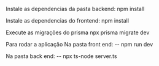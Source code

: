 Instale as dependencias da pasta backend:
npm install

Instale as dependencias do frontend:
npm install

Execute as migrações do prisma
npx prisma migrate dev

Para rodar a aplicação
Na pasta front end:
-- npm run dev

Na pasta back end:
-- npx ts-node server.ts



